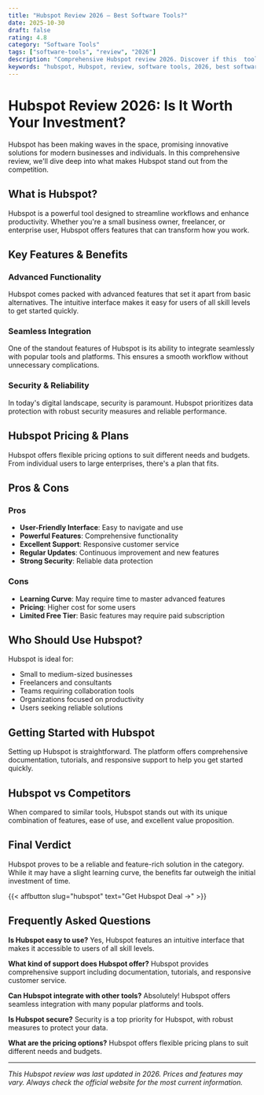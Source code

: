 ```yaml
---
title: "Hubspot Review 2026 – Best Software Tools?"
date: 2025-10-30
draft: false
rating: 4.8
category: "Software Tools"
tags: ["software-tools", "review", "2026"]
description: "Comprehensive Hubspot review 2026. Discover if this  tool is the best choice for your needs."
keywords: "hubspot, Hubspot, review, software tools, 2026, best software tools"
---
```


# Hubspot Review 2026: Is It Worth Your Investment?

Hubspot has been making waves in the  space, promising innovative solutions for modern businesses and individuals. In this comprehensive review, we'll dive deep into what makes Hubspot stand out from the competition.

## What is Hubspot?

Hubspot is a powerful  tool designed to streamline workflows and enhance productivity. Whether you're a small business owner, freelancer, or enterprise user, Hubspot offers features that can transform how you work.

## Key Features & Benefits

### Advanced Functionality
Hubspot comes packed with advanced features that set it apart from basic alternatives. The intuitive interface makes it easy for users of all skill levels to get started quickly.

### Seamless Integration
One of the standout features of Hubspot is its ability to integrate seamlessly with popular tools and platforms. This ensures a smooth workflow without unnecessary complications.

### Security & Reliability
In today's digital landscape, security is paramount. Hubspot prioritizes data protection with robust security measures and reliable performance.

## Hubspot Pricing & Plans

Hubspot offers flexible pricing options to suit different needs and budgets. From individual users to large enterprises, there's a plan that fits.

## Pros & Cons

### Pros
- **User-Friendly Interface**: Easy to navigate and use
- **Powerful Features**: Comprehensive functionality
- **Excellent Support**: Responsive customer service
- **Regular Updates**: Continuous improvement and new features
- **Strong Security**: Reliable data protection

### Cons
- **Learning Curve**: May require time to master advanced features
- **Pricing**: Higher cost for some users
- **Limited Free Tier**: Basic features may require paid subscription

## Who Should Use Hubspot?

Hubspot is ideal for:
- Small to medium-sized businesses
- Freelancers and consultants
- Teams requiring collaboration tools
- Organizations focused on productivity
- Users seeking reliable  solutions

## Getting Started with Hubspot

Setting up Hubspot is straightforward. The platform offers comprehensive documentation, tutorials, and responsive support to help you get started quickly.

## Hubspot vs Competitors

When compared to similar tools, Hubspot stands out with its unique combination of features, ease of use, and excellent value proposition.

## Final Verdict

Hubspot proves to be a reliable and feature-rich solution in the  category. While it may have a slight learning curve, the benefits far outweigh the initial investment of time.

{{< affbutton slug="hubspot" text="Get Hubspot Deal →" >}}

## Frequently Asked Questions

**Is Hubspot easy to use?**
Yes, Hubspot features an intuitive interface that makes it accessible to users of all skill levels.

**What kind of support does Hubspot offer?**
Hubspot provides comprehensive support including documentation, tutorials, and responsive customer service.

**Can Hubspot integrate with other tools?**
Absolutely! Hubspot offers seamless integration with many popular platforms and tools.

**Is Hubspot secure?**
Security is a top priority for Hubspot, with robust measures to protect your data.

**What are the pricing options?**
Hubspot offers flexible pricing plans to suit different needs and budgets.

---

*This Hubspot review was last updated in 2026. Prices and features may vary. Always check the official website for the most current information.*
